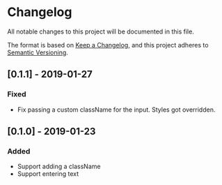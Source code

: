 # Changelog
All notable changes to this project will be documented in this file.

The format is based on [Keep a Changelog](https://keepachangelog.com/en/1.0.0/),
and this project adheres to [Semantic Versioning](https://semver.org/spec/v2.0.0.html).

## [0.1.1] - 2019-01-27
### Fixed
- Fix passing a custom className for the input. Styles got overridden.

## [0.1.0] - 2019-01-23
### Added
- Support adding a className
- Support entering text
